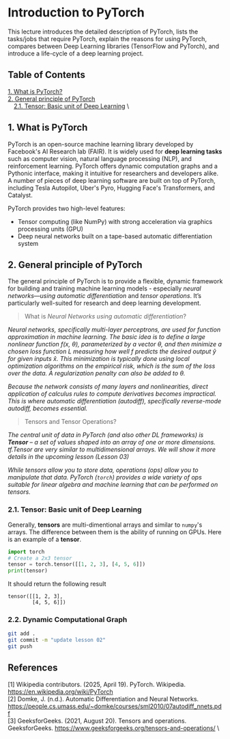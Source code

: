 # Introduction to PyTorch

This lecture introduces the detailed description of PyTorch, lists the tasks/jobs that require PyTorch, explain the reasons for using PyTorch, compares between Deep Learning libraries (TensorFlow and PyTorch), and introduce a life-cycle of a deep learning project.

## Table of Contents
[1. What is PyTorch?](#1-what-is-pytorch) \
[2. General principle of PyTorch](#2-general-principle-of-pytorch) \
&emsp;[2.1. Tensor: Basic unit of Deep Learning](#21-tensor-basic-unit-of-deep-learning) \


## 1. What is PyTorch
PyTorch is an open-source machine learning library developed by Facebook's AI Research lab (FAIR). It is widely used for **deep learning tasks** such as computer vision, natural language processing (NLP), and reinforcement learning. PyTorch offers dynamic computation graphs and a Pythonic interface, making it intuitive for researchers and developers alike. A number of pieces of deep learning software are built on top of PyTorch, including Tesla Autopilot, Uber's Pyro, Hugging Face's Transformers, and Catalyst.

PyTorch provides two high-level features:
- Tensor computing (like NumPy) with strong acceleration via graphics processing units (GPU)
- Deep neural networks built on a tape-based automatic differentiation system



## 2. General principle of PyTorch
The general principle of PyTorch is to provide a flexible, dynamic framework for building and training machine learning models - especially *neural networks—using automatic differentiation* and *tensor operations*. It’s particularly well-suited for research and deep learning development.

> What is *Neural Networks using automatic differentiation*? 

*Neural networks, specifically multi-layer perceptrons, are used for function approximation in machine learning. The basic idea is to define a large nonlinear function f(x, θ), parameterized by a vector θ, and then minimize a chosen loss function L measuring how well f predicts the desired output ŷ for given inputs x̂. This minimization is typically done using local optimization algorithms on the empirical risk, which is the sum of the loss over the data. A regularization penalty can also be added to θ.*

*Because the network consists of many layers and nonlinearities, direct application of calculus rules to compute derivatives becomes impractical. This is where automatic differentiation (autodiff), specifically reverse-mode autodiff, becomes essential.*

> Tensors and Tensor Operations?

*The central unit of data in PyTorch (and also other DL frameworks) is ***Tensor*** – a set of values shaped into an array of one or more dimensions. tf.Tensor are very similar to multidimensional arrays. We will show it more details in the upcoming lesson (Lesson 03)*

*While tensors allow you to store data, operations (ops) allow you to manipulate that data. PyTorch (`torch`) provides a wide variety of ops suitable for linear algebra and machine learning that can be performed on tensors.*

### 2.1. Tensor: Basic unit of Deep Learning

Generally, **tensors** are multi-dimentional arrays and similar to `numpy`'s arrays. The difference between them is the ability of running on GPUs. Here is an example of a **tensor**.
```python
import torch
# Create a 2x3 tensor
tensor = torch.tensor([[1, 2, 3], [4, 5, 6]])
print(tensor)
```
It should return the following result
```
tensor([[1, 2, 3],
        [4, 5, 6]])
```
### 2.2. Dynamic Computational Graph

```bash
git add .
git commit -m "update lesson 02"
git push
```

## References

[1] Wikipedia contributors. (2025, April 19). PyTorch. Wikipedia. https://en.wikipedia.org/wiki/PyTorch \
[2] Domke, J. (n.d.). Automatic Differentiation and Neural Networks. https://people.cs.umass.edu/~domke/courses/sml2010/07autodiff_nnets.pdf \
[3] GeeksforGeeks. (2021, August 20). Tensors and operations. GeeksforGeeks. https://www.geeksforgeeks.org/tensors-and-operations/ \